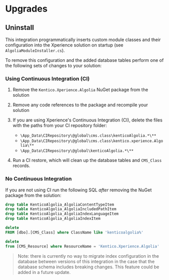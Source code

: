 # Upgrades

## Uninstall

This integration programmatically inserts custom module classes and their configuration into the Xperience solution on startup (see `AlgoliaModuleInstaller.cs`).

To remove this configuration and the added database tables perform one of the following sets of changes to your solution:

### Using Continuous Integration (CI)

1. Remove the `Kentico.Xperience.Algolia` NuGet package from the solution
1. Remove any code references to the package and recompile your solution
1. If you are using Xperience's Continuous Integration (CI), delete the files with the paths from your CI repository folder:

   - `\App_Data\CIRepository\@global\cms.class\kenticoAlgolia.*\**`
   - `\App_Data\CIRepository\@global\cms.class\kentico.xperience.Algolia\**`
   - `\App_Data\CIRepository\@global\kenticoAlgolia.*\**`

1. Run a CI restore, which will clean up the database tables and `CMS_Class` records.

### No Continuous Integration

If you are not using CI run the following SQL _after_ removing the NuGet package from the solution:

```sql
drop table KenticoAlgolia_AlgoliaContentTypeItem
drop table KenticoAlgolia_AlgoliaIncludedPathItem
drop table KenticoAlgolia_AlgoliaIndexLanguageItem
drop table KenticoAlgolia_AlgoliaIndexItem

delete
FROM [dbo].[CMS_Class] where ClassName like 'kenticoalgolia%'

delete
from [CMS_Resource] where ResourceName = 'Kentico.Xperience.Algolia'
```

> Note: there is currently no way to migrate index configuration in the database between versions of this integration in the case that the database schema includes breaking changes. This feature could be added in a future update.
